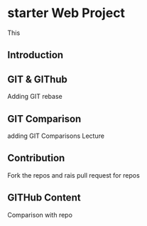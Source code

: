 # starter Web Project
This

## Introduction

## GIT & GIThub
Adding GIT rebase

## GIT Comparison
adding GIT Comparisons Lecture

## Contribution
Fork the repos and rais pull request for repos
## GITHub Content
Comparison with repo
